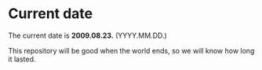 # Current date

The current date is **2009.08.23.** (YYYY.MM.DD.)

This repository will be good when the world ends, so we will know how long it lasted.